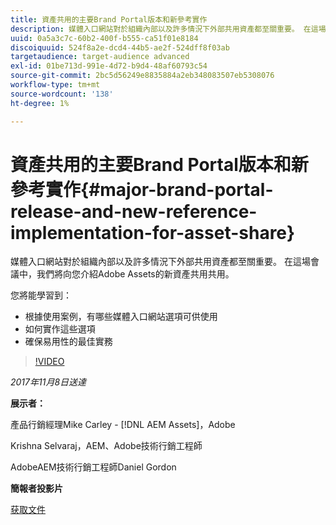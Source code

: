```yaml
---
title: 資產共用的主要Brand Portal版本和新參考實作
description: 媒體入口網站對於組織內部以及許多情況下外部共用資產都至關重要。 在這場會議中，我們將向您介紹Adobe Assets的新資產共用共用共用。
uuid: 0a5a3c7c-60b2-400f-b555-ca51f01e8184
discoiquuid: 524f8a2e-dcd4-44b5-ae2f-524dff8f03ab
targetaudience: target-audience advanced
exl-id: 01be713d-991e-4d72-b9d4-48af60793c54
source-git-commit: 2bc5d56249e8835884a2eb348083507eb5308076
workflow-type: tm+mt
source-wordcount: '138'
ht-degree: 1%

---
```


# 資產共用的主要Brand Portal版本和新參考實作{#major-brand-portal-release-and-new-reference-implementation-for-asset-share}

媒體入口網站對於組織內部以及許多情況下外部共用資產都至關重要。 在這場會議中，我們將向您介紹Adobe Assets的新資產共用共用。

您將能學習到：

* 根據使用案例，有哪些媒體入口網站選項可供使用
* 如何實作這些選項
* 確保易用性的最佳實務

>[!VIDEO](https://video.tv.adobe.com/v/20730/?quality=9)

*2017年11月8日送達*

**展示者：**

產品行銷經理Mike Carley - [!DNL AEM Assets]，Adobe

Krishna Selvaraj，AEM、Adobe技術行銷工程師

AdobeAEM技術行銷工程師Daniel Gordon

**簡報者投影片**

[获取文件](assets/gems+bp-asset+share+nov+8+17+.pdf)
<!--
[Get back to the Overview](https://helpx.adobe.com/experience-manager/kt/eseminars/gems/aem-index.html)
-->
